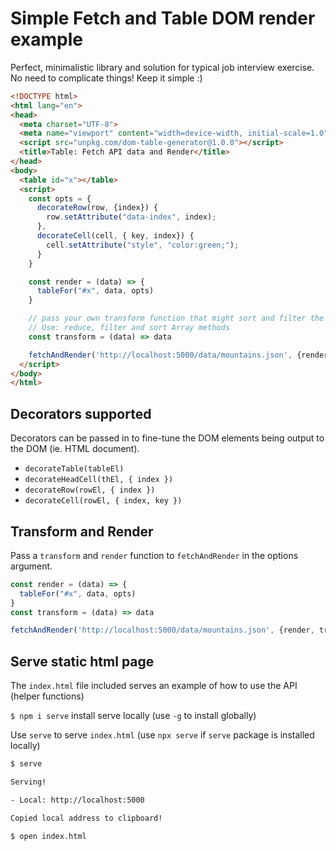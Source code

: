 # Simple Fetch and Table DOM render example

Perfect, minimalistic library and solution for typical job interview exercise.
No need to complicate things! Keep it simple :)

```html
<!DOCTYPE html>
<html lang="en">
<head>
  <meta charset="UTF-8">
  <meta name="viewport" content="width=device-width, initial-scale=1.0">
  <script src="unpkg.com/dom-table-generator@1.0.0"></script>
  <title>Table: Fetch API data and Render</title>
</head>
<body>
  <table id="x"></table>
  <script>
    const opts = {
      decorateRow(row, {index}) {
        row.setAttribute("data-index", index);
      },
      decorateCell(cell, { key, index}) {
        cell.setAttribute("style", "color:green;");
      }
    }

    const render = (data) => {
      tableFor("#x", data, opts)
    }

    // pass your own transform function that might sort and filter the data. 
    // Use: reduce, filter and sort Array methods
    const transform = (data) => data

    fetchAndRender('http://localhost:5000/data/mountains.json', {render, transform})
  </script>
</body>
</html>
```

## Decorators supported

Decorators can be passed in to fine-tune the DOM elements being output to the DOM (ie. HTML document).

- `decorateTable(tableEl)`
- `decorateHeadCell(thEl, { index })`
- `decorateRow(rowEl, { index })`
- `decorateCell(rowEl, { index, key })`

## Transform and Render

Pass a `transform` and `render` function to `fetchAndRender` in the options argument.

```js
const render = (data) => {
  tableFor("#x", data, opts)
}
const transform = (data) => data

fetchAndRender('http://localhost:5000/data/mountains.json', {render, transform})
```


## Serve static html page

The `index.html` file included serves an example of how to use the API (helper functions)

`$ npm i serve` install serve locally (use `-g` to install globally)

Use `serve` to serve `index.html` (use `npx serve` if `serve` package is installed locally)

```sh
$ serve

Serving!

- Local: http://localhost:5000

Copied local address to clipboard!
```

`$ open index.html`
